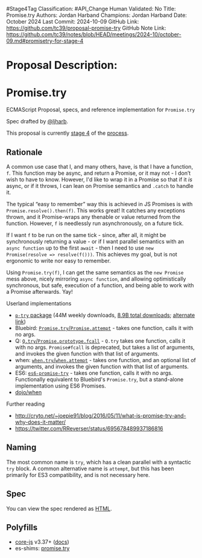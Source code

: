 #Stage4Tag
Classification: #API_Change
Human Validated: No
Title: Promise.try
Authors: Jordan Harband
Champions: Jordan Harband
Date: October 2024
Last Commit: 2024-10-09
GitHub Link: https://github.com/tc39/proposal-promise-try
GitHub Note Link: https://github.com/tc39/notes/blob/HEAD/meetings/2024-10/october-09.md#promisetry-for-stage-4

# Proposal Description:
# Promise.try
ECMAScript Proposal, specs, and reference implementation for `Promise.try`

Spec drafted by [@ljharb](https://github.com/ljharb).

This proposal is currently [stage 4](https://github.com/tc39/proposals/) of the [process](https://tc39.github.io/process-document/).

## Rationale

A common use case that I, and many others, have, is that I have a function, `f`. This function may be async, and return a Promise, or it may not - I don’t wish to have to know. However, I'd like to wrap it in a Promise so that if it _is_ async, or if it throws, I can lean on Promise semantics and `.catch` to handle it.

The typical “easy to remember” way this is achieved in JS Promises is with `Promise.resolve().then(f)`. This works great! It catches any exceptions thrown, and it Promise-wraps any thenable or value returned from the function. However, `f` is needlessly run asynchronously, on a future tick.

If I want `f` to be run on the same tick - since, after all, it might be synchronously returning a value - or if I want parallel semantics with an `async function` up to the first `await` - then I need to use `new Promise(resolve => resolve(f()))`. This achieves my goal, but is not ergonomic to write nor easy to remember.

Using `Promise.try(f)`, I can get the same semantics as the `new Promise` mess above, nicely mirroring `async function`, and allowing optimistically synchronous, but safe, execution of a function, and being able to work with a Promise afterwards. Yay!

Userland implementations
 - [`p-try` package](https://www.npmjs.com/package/p-try) (44M weekly downloads, [8.9B total downloads](https://npm-stat.com/charts.html?package=p-try&from=2011-01-01); [alternate link](https://npmtrends.com/p-try-vs-promise-try-vs-promise.try-vs-try-to-catch))
 - Bluebird: [`Promise.try`/`Promise.attempt`](http://bluebirdjs.com/docs/api/promise.try.html) - takes one function, calls it with no args.
 - Q: [`Q.try`/`Promise.prototype.fcall`](https://github.com/kriskowal/q/wiki/API-Reference#promisefcallargs) - `Q.try` takes one function, calls it with no args. `Promise#fcall` is deprecated, but takes a list of arguments, and invokes the given function with that list of arguments.
 - when: [`when.try`/`when.attempt`](https://github.com/cujojs/when/blob/master/docs/api.md#whentry) - takes one function, and an optional list of arguments, and invokes the given function with that list of arguments.
 - ES6: [`es6-promise-try`](https://www.npmjs.com/package/es6-promise-try) - takes one function, calls it with no args. Functionally equivalent to Bluebird's `Promise.try`, but a stand-alone implementation using ES6 Promises.
 - [dojo/when](https://dojotoolkit.org/reference-guide/1.10/dojo/when.html)

Further reading
 - http://cryto.net/~joepie91/blog/2016/05/11/what-is-promise-try-and-why-does-it-matter/
 - https://twitter.com/RReverser/status/695678489937186816

## Naming

The most common name is `try`, which has a clean parallel with a syntactic `try` block. A common alternative name is `attempt`, but this has been primarily for ES3 compatibility, and is not necessary here.

## Spec
You can view the spec rendered as [HTML](https://tc39.github.io/proposal-promise-try/).

## Polyfills
 - [core-js](https://www.npmjs.com/package/core-js) v3.37+ ([docs](https://github.com/zloirock/core-js#promisetry))
 - es-shims: [promise.try](https://www.npmjs.com/package/promise.try)
